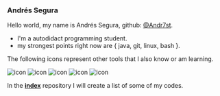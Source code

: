 <!-- Andr7st -->

### Andrés Segura

Hello world, my name is  Andrés Segura, github: [@Andr7st](https://github.com/Andr7st/).

* I'm a autodidact programming student.
* my strongest points right now are { java, git, linux, bash }.

The following icons represent other tools that I also know or am learning.
<!-- Illustrative icons: -->
![icon](https://raw.github.com/Andr7st/index/main/src/ico/andr7st/1/32px/git.png?raw=true              "git"   )
![icon](https://raw.github.com/Andr7st/index/main/src/ico/andr7st/1/32px/java-openjdk.png?raw=true     "java"  )
![icon](https://raw.github.com/Andr7st/index/main/src/ico/andr7st/1/32px/os-linux.png?raw=true         "linux" )
![icon](https://raw.github.com/Andr7st/index/main/src/ico/andr7st/1/32px/spring-boot.png?raw=true      "spring boot"      )
![icon](https://raw.github.com/Andr7st/index/main/src/ico/andr7st/1/32px/spring-framework.png?raw=true "spring framework" )

In the [**index**](https://github.com/Andr7st/index/) repository I will create a list of some of my codes.

<!-- Andr7st -->
